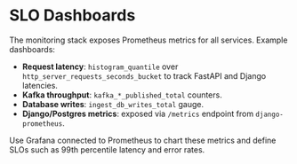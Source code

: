 # SLO Dashboards

The monitoring stack exposes Prometheus metrics for all services. Example dashboards:

* **Request latency**: `histogram_quantile` over `http_server_requests_seconds_bucket` to track FastAPI and Django latencies.
* **Kafka throughput**: `kafka_*_published_total` counters.
* **Database writes**: `ingest_db_writes_total` gauge.
* **Django/Postgres metrics**: exposed via `/metrics` endpoint from `django-prometheus`.

Use Grafana connected to Prometheus to chart these metrics and define SLOs such as 99th percentile latency and error rates.
